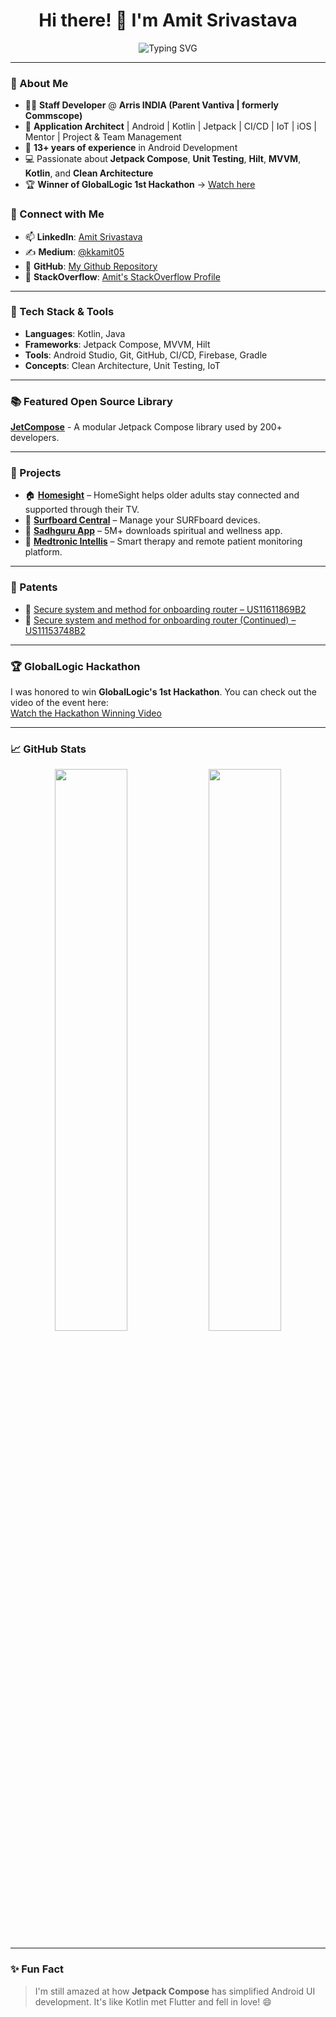 <!-- <p align="center">
  <img src="https://raw.githubusercontent.com/kk-amit/kk-amit/main/AM7_5380-modified.png" alt="Amit's Photo" width="250" />
</p> -->

<h1 align="center">Hi there! 👋 I'm Amit Srivastava</h1>


<p align="center">
  <img src="https://readme-typing-svg.demolab.com?font=Fira+Code&pause=1000&center=true&vCenter=true&width=435&lines=Staff+Android+Developer+%7C+Architect;13%2B+Years+in+Mobile+App+Development;Jetpack+Compose+%7C+Kotlin+%7C+MVVM+%7C+Hilt+%7C+CI%2FCD;Open+Source+Contributor+%7C+Hackathon+Winner" alt="Typing SVG" />
</p>

---

### 🚀 About Me

- 👨‍💻 **Staff Developer** @ **Arris INDIA (Parent Vantiva | formerly Commscope)**
- 🧠 **Application Architect** | Android | Kotlin | Jetpack | CI/CD | IoT | iOS | Mentor | Project & Team Management
- 📱 **13+ years of experience** in Android Development
- 💻 Passionate about **Jetpack Compose**, **Unit Testing**, **Hilt**, **MVVM**, **Kotlin**, and **Clean Architecture**
- 🏆 **Winner of GlobalLogic 1st Hackathon** → [Watch here](https://www.youtube.com/watch?v=CSVKtBujcFM)
  
### 🔗 Connect with Me
- 📫 **LinkedIn**: [Amit Srivastava](https://www.linkedin.com/in/amit-srivastava-667b1330/)
- ✍️ **Medium**: [@kkamit05](https://medium.com/@kkamit05)
- 📂 **GitHub**: [My Github Repository](https://github.com/kk-amit)
- 💬 **StackOverflow**: [Amit's StackOverflow Profile](https://stackoverflow.com/users/1500648/amit)

---

### 🧰 Tech Stack & Tools

- **Languages**: Kotlin, Java
- **Frameworks**: Jetpack Compose, MVVM, Hilt
- **Tools**: Android Studio, Git, GitHub, CI/CD, Firebase, Gradle
- **Concepts**: Clean Architecture, Unit Testing, IoT

---

### 📚 Featured Open Source Library

[**JetCompose**](https://github.com/kk-amit/jetcompose) - A modular Jetpack Compose library used by 200+ developers. 

---

### 🧪 Projects

- 🏠 [**Homesight**](https://connected.vantiva.com/homesight-by-vantiva) – HomeSight helps older adults stay connected and supported through their TV.
- 🌊 [**Surfboard Central**](https://play.google.com/store/search?q=surfboard+central&c=apps) – Manage your SURFboard devices.
- 🙏 [**Sadhguru App**](https://play.google.com/store/apps/details?id=com.ishafoundation.app&hl=en_IN) – 5M+ downloads spiritual and wellness app.
- 🧠 [**Medtronic Intellis**](https://www.medtronic.com/in-en/healthcare-professionals/products/neurological/intellis-platform.html) – Smart therapy and remote patient monitoring platform.

---

### 🧾 Patents

- 🔐 [Secure system and method for onboarding router – US11611869B2](https://patents.google.com/patent/US11611869B2/en?oq=11611869)
- 🔐 [Secure system and method for onboarding router (Continued) – US11153748B2](https://patents.google.com/patent/US11153748B2/en?oq=11153748)

---

### 🏆 GlobalLogic Hackathon

I was honored to win **GlobalLogic's 1st Hackathon**. You can check out the video of the event here:  
[Watch the Hackathon Winning Video](https://www.youtube.com/watch?v=CSVKtBujcFM)

---

### 📈 GitHub Stats

<p align="center">
  <img src="https://github-readme-stats.vercel.app/api?username=kk-amit&show_icons=true&theme=radical&count_private=true" width="48%" />
  <img src="https://github-readme-streak-stats.herokuapp.com/?user=kk-amit&theme=radical" width="48%" />
</p>

---

### ✨ Fun Fact

> I'm still amazed at how **Jetpack Compose** has simplified Android UI development. It's like Kotlin met Flutter and fell in love! 😄
